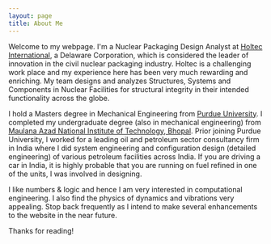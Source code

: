 ```yaml
---
layout: page
title: About Me
---
```


Welcome to my webpage. I'm a Nuclear Packaging Design Analyst at [Holtec International](https://holtecinternational.com/), a Delaware Corporation, which is considered the leader of innovation in the civil nuclear packaging industry. Holtec is a challenging work place and my experience here has been very much rewarding and enriching. My team designs and analyzes Structures, Systems and Components in Nuclear Facilities for structural integrity in their intended functionality across the globe.

I hold a Masters degree in Mechanical Engineering from [Purdue University](https://purdue.edu/). I completed my undergraduate degree (also in mechanical engineering) from [Maulana Azad National Institute of Technology, Bhopal](http://www.manit.ac.in/). Prior joining Purdue University, I worked for a leading oil and petroleum sector consultancy firm in India where I did system engineering and configuration design (detailed engineering) of various petroleum facilities across India. If you are driving a car in India, it is highly probable that you are running on fuel refined in one of the units, I was involved in designing.

I like numbers & logic and hence I am very interested in computational engineering. I also find the physics of dynamics and vibrations very appealing. Stop back frequently as I intend to make several enhancements to the website in the near future.

Thanks for reading!
